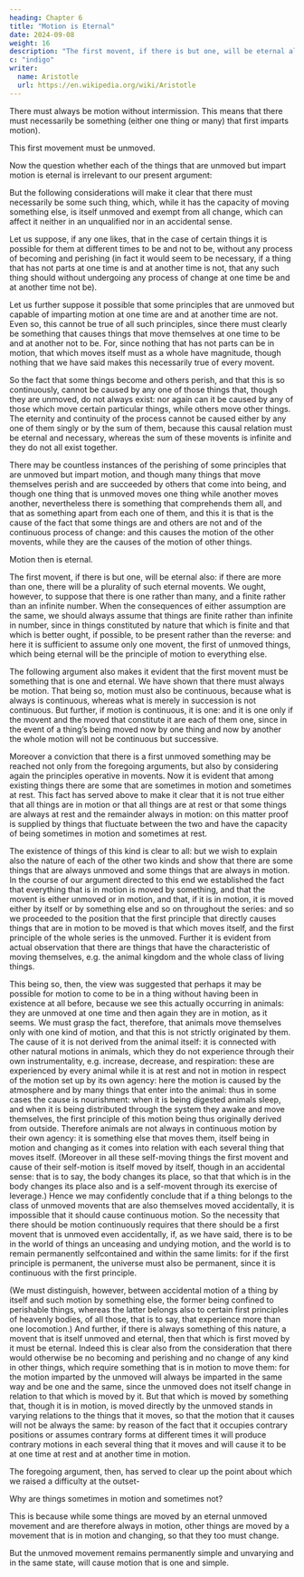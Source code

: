 ```yaml
---
heading: Chapter 6
title: "Motion is Eternal"
date: 2024-09-08
weight: 16
description: "The first movent, if there is but one, will be eternal also"
c: "indigo"
writer:
  name: Aristotle 
  url: https://en.wikipedia.org/wiki/Aristotle
---
```




There must always be motion without intermission. This means that there must necessarily be something (either one thing or many) that first imparts motion).

This first movement must be unmoved.

Now the question whether each of the things that are
unmoved but impart motion is eternal is irrelevant to our present argument: 

But the following considerations will make it clear that there must necessarily be some such
thing, which, while it has the capacity of moving something else, is itself unmoved and
exempt from all change, which can affect it neither in an unqualified nor in an accidental
sense. 

Let us suppose, if any one likes, that in the case of certain things it is possible for them at different times to be and not to be, without any process of becoming and perishing (in fact it would seem to be necessary, if a thing that has not parts at one time is and at another time is not, that any such thing should without undergoing any process of change at one time be and at another time not be). 

Let us further suppose it possible that some principles that are unmoved but capable of imparting motion at one time are and at another time are not. Even so, this cannot be true of all such principles, since there must clearly be something that causes things that move themselves at one time to be and at another not to be. For, since nothing that has not parts can be in motion, that which moves itself must as a whole have magnitude, though nothing that we have said makes this necessarily true of every movent. 

So the fact that some things become and others perish, and that this is so continuously, cannot be caused by any one of those things that, though they are unmoved, do not always exist: nor again can it be caused by any of those which move certain particular things, while others move other things. The eternity and continuity of the process cannot be caused either by any one of them singly or by the sum of them, because this causal relation must be eternal and necessary, whereas the sum of these movents is infinite and they do not all exist together.


There may be countless instances of the perishing of some principles that are unmoved but impart motion, and though many things that move themselves perish and are succeeded by others that come into being, and though
one thing that is unmoved moves one thing while another moves another, nevertheless
there is something that comprehends them all, and that as something apart from each
one of them, and this it is that is the cause of the fact that some things are and others are
not and of the continuous process of change: and this causes the motion of the other
movents, while they are the causes of the motion of other things.

Motion then is eternal.

The first movent, if there is but one, will be eternal also: if there are more than
one, there will be a plurality of such eternal movents. We ought, however, to suppose
that there is one rather than many, and a finite rather than an infinite number. When the
consequences of either assumption are the same, we should always assume that things
are finite rather than infinite in number, since in things constituted by nature that which
is finite and that which is better ought, if possible, to be present rather than the reverse:
and here it is sufficient to assume only one movent, the first of unmoved things, which
being eternal will be the principle of motion to everything else.

The following argument also makes it evident that the first movent must be something
that is one and eternal. We have shown that there must always be motion. That being so,
motion must also be continuous, because what is always is continuous, whereas what is
merely in succession is not continuous. But further, if motion is continuous, it is one:
and it is one only if the movent and the moved that constitute it are each of them one,
since in the event of a thing’s being moved now by one thing and now by another the
whole motion will not be continuous but successive.

Moreover a conviction that there is a first unmoved something may be reached not only
from the foregoing arguments, but also by considering again the principles operative in
movents. Now it is evident that among existing things there are some that are sometimes
in motion and sometimes at rest. This fact has served above to make it clear that it is not
true either that all things are in motion or that all things are at rest or that some things
are always at rest and the remainder always in motion: on this matter proof is supplied
by things that fluctuate between the two and have the capacity of being sometimes in
motion and sometimes at rest.

 The existence of things of this kind is clear to all: but we
wish to explain also the nature of each of the other two kinds and show that there are
some things that are always unmoved and some things that are always in motion.
In the course of our argument directed to this end we established the fact that everything
that is in motion is moved by something, and that the movent is either unmoved or in
motion, and that, if it is in motion, it is moved either by itself or by something else and
so on throughout the series: and so we proceeded to the position that the first principle
that directly causes things that are in motion to be moved is that which moves itself, and
the first principle of the whole series is the unmoved. Further it is evident from actual
observation that there are things that have the characteristic of moving themselves, e.g.
the animal kingdom and the whole class of living things. 

This being so, then, the view
was suggested that perhaps it may be possible for motion to come to be in a thing
without having been in existence at all before, because we see this actually occurring in
animals: they are unmoved at one time and then again they are in motion, as it seems.
We must grasp the fact, therefore, that animals move themselves only with one kind of
motion, and that this is not strictly originated by them. The cause of it is not derived
from the animal itself: it is connected with other natural motions in animals, which they
do not experience through their own instrumentality, e.g. increase, decrease, and
respiration: these are experienced by every animal while it is at rest and not in motion in
respect of the motion set up by its own agency: here the motion is caused by the
atmosphere and by many things that enter into the animal: thus in some cases the cause
is nourishment: when it is being digested animals sleep, and when it is being distributed
through the system they awake and move themselves, the first principle of this motion
being thus originally derived from outside. Therefore animals are not always in
continuous motion by their own agency: it is something else that moves them, itself
being in motion and changing as it comes into relation with each several thing that
moves itself. (Moreover in all these self-moving things the first movent and cause of
their self-motion is itself moved by itself, though in an accidental sense: that is to say,
the body changes its place, so that that which is in the body changes its place also and is
a self-movent through its exercise of leverage.) Hence we may confidently conclude that
if a thing belongs to the class of unmoved movents that are also themselves moved
accidentally, it is impossible that it should cause continuous motion. So the necessity
that there should be motion continuously requires that there should be a first movent
that is unmoved even accidentally, if, as we have said, there is to be in the world of
things an unceasing and undying motion, and the world is to remain permanently selfcontained and within the same limits: for if the first principle is permanent, the universe
must also be permanent, since it is continuous with the first principle.

(We must distinguish, however, between accidental motion of a thing by itself and such motion by something else, the former being confined to perishable things, whereas the latter belongs also to certain first principles of heavenly bodies, of all those, that is to say, that experience more than one locomotion.) And further, if there is always something of this nature, a movent that is itself unmoved and eternal, then that which is first moved by it must be eternal. Indeed this is clear also from the consideration that there would otherwise be no becoming and perishing and no change of any kind in other things, which require something that is in motion to move them: for the motion imparted by the unmoved will always be imparted in the same way and be one and the same, since the unmoved does not itself change in relation to that which is moved by it. But that which is moved by something that, though it is in motion, is moved directly by the unmoved stands in varying relations to the things that it moves, so that the motion that it causes will not be always the same: by reason of the fact that it occupies contrary positions or assumes contrary forms at different times it will produce contrary motions in each several thing that it moves and will cause it to be at one time at rest and at another time in motion.

The foregoing argument, then, has served to clear up the point about which we raised a
difficulty at the outset-

<!-- Why is it that instead of all things being either in motion or at
rest, or some things being always in motion and the remainder always at rest, there  -->

Why are things sometimes in motion and sometimes not? 

This is because while some things are moved by an eternal unmoved movement and are therefore always in motion, other things are moved by a movement that is in motion and changing, so that they too must change.

But the unmoved movement remains permanently simple and unvarying and in the same state, will cause motion that is one and simple.


